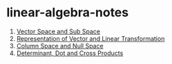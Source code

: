 # linear-algebra-notes
1. [Vector Space and Sub Space](https://github.com/rakaar/linear-algebra-notes/blob/main/vector%20space%20sub%20space.pdf)
2. [Representation of Vector and Linear Transformation](https://github.com/rakaar/linear-algebra-notes/blob/main/reprsention%20of%20vector%2C%20linear%20transformation.pdf)
3. [Column Space and Null Space](https://github.com/rakaar/linear-algebra-notes/blob/main/column%20space%2C%20null%20space.pdf)
4. [Determinant, Dot and Cross Products](https://github.com/rakaar/linear-algebra-notes/blob/main/det%2C%20dot%20and%20crosss%20products.pdf)
